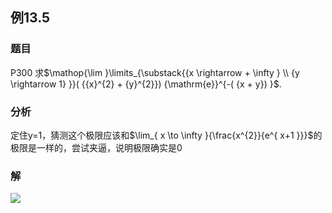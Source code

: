 ## 例13.5
### 题目
P300 求$\mathop{\lim }\limits_{\substack{{x \rightarrow + \infty } \\ {y \rightarrow 1} }}( {{x}^{2} + {y}^{2}}) {\mathrm{e}}^{-( {x + y}) }$.
### 分析
定住y=1，猜测这个极限应该和$\lim_{ x \to \infty }{\frac{x^{2}}{e^{ x+1 }}}$的极限是一样的，尝试夹逼，说明极限确实是0
### 解
![](https://img.hwenyi.tech/202410261053225.webp)

